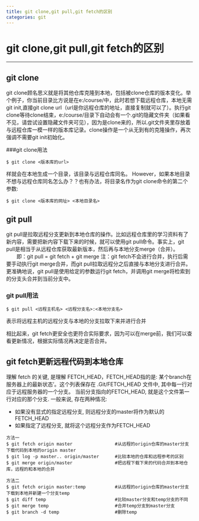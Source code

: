 ```yaml
---
title: git clone,git pull,git fetch的区别
categories: git
---
```

# git clone,git pull,git fetch的区别
---
## git clone
git clone顾名思义就是将其他仓库克隆到本地，包括被clone仓库的版本变化。举个例子，你当前目录比方说是在e:/course/中，此时若想下载远程仓库，本地无需git init,直接git clone url（url是你远程仓库的地址，直接复制就可以了）。执行git clone等待clone结束，e:/course/目录下自动会有一个.git的隐藏文件夹（如果看不见，请尝试设置隐藏文件夹可见），因为是clone来的，所以.git文件夹里存放着与远程仓库一模一样的版本库记录。clone操作是一个从无到有的克隆操作，再次强调不需要git init初始化。

###git clone用法
```
$ git clone <版本库的url>
```

样就会在本地生成一个目录，该目录与远程仓库同名。
However，如果本地目录不想与远程仓库同名怎么办？？也有办法，将目录名作为git clone命令的第二个参数:
```
$ git clone <版本库的网址> <本地目录名>
```

## git pull
git pull是拉取远程分支更新到本地仓库的操作。比如远程仓库里的学习资料有了新内容，需要把新内容下载下来的时候，就可以使用git pull命令。事实上，git pull是相当于从远程仓库获取最新版本，然后再与本地分支merge（合并）。
　　即：git pull = git fetch + git merge
	注：git fetch不会进行合并，执行后需要手动执行git merge合并，而git pull拉取远程分之后直接与本地分支进行合并。更准确地说，git pull是使用给定的参数运行git fetch，并调用git merge将检索到的分支头合并到当前分支中。

### git pull用法
```
$ git pull <远程主机名> <远程分支名>:<本地分支名>
```
表示将远程主机的远程分支与本地的分支拉取下来并进行合并

相比起来，git fetch更安全也更符合实际要求，因为可以在merge前，我们可以查看更新情况，根据实际情况再决定是否合并。

## git fetch更新远程代码到本地仓库
理解 fetch 的关键, 是理解 FETCH_HEAD，FETCH_HEAD指的是: 某个branch在服务器上的最新状态’。这个列表保存在 .Git/FETCH_HEAD 文件中, 其中每一行对应于远程服务器的一个分支。
当前分支指向的FETCH_HEAD, 就是这个文件第一行对应的那个分支.
一般来说, 存在两种情况:
+ 如果没有显式的指定远程分支, 则远程分支的master将作为默认的FETCH_HEAD
+ 如果指定了远程分支, 就将这个远程分支作为FETCH_HEAD
```
方法一
$ git fetch origin master                #从远程的origin仓库的master分支下载代码到本地的origin master
$ git log -p master.. origin/master      #比较本地的仓库和远程参考的区别
$ git merge origin/master                #把远程下载下来的代码合并到本地仓库，远程的和本地的合并

方法二
$ git fetch origin master:temp           #从远程的origin仓库的master分支下载到本地并新建一个分支temp
$ git diff temp                          #比较master分支和temp分支的不同
$ git merge temp                         #合并temp分支到master分支
$ git branch -d temp                     #删除temp
```